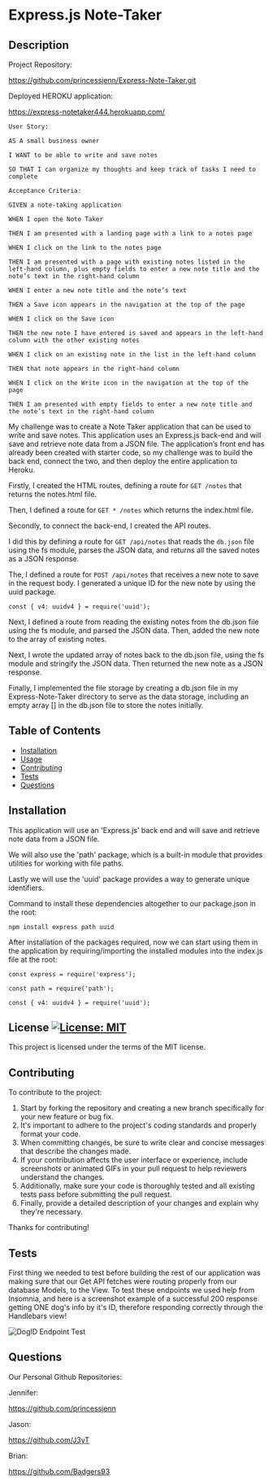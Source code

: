 # Express.js Note-Taker

## Description

Project Repository:

 https://github.com/princessjenn/Express-Note-Taker.git

Deployed HEROKU application:

 https://express-notetaker444.herokuapp.com/


`User Story:`

`AS A small business owner`

`I WANT to be able to write and save notes`

`SO THAT I can organize my thoughts and keep track of tasks I need to complete`


`Acceptance Criteria:`

`GIVEN a note-taking application`

`WHEN I open the Note Taker`

`THEN I am presented with a landing page with a link to a notes page` 

`WHEN I click on the link to the notes page`

`THEN I am presented with a page with existing notes listed in the left-hand column, plus empty fields to enter a new note title and the note’s text in the right-hand column`

`WHEN I enter a new note title and the note’s text`

`THEN a Save icon appears in the navigation at the top of the page`

`WHEN I click on the Save icon `

`THEN the new note I have entered is saved and appears in the left-hand column with the other existing notes`

`WHEN I click on an existing note in the list in the left-hand column`

`THEN that note appears in the right-hand column`

`WHEN I click on the Write icon in the navigation at the top of the page`

`THEN I am presented with empty fields to enter a new note title and the note’s text in the right-hand column `


My challenge was to create a Note Taker application that can be used to write and save notes. This application uses an Express.js back-end and will save and retrieve note data from a JSON file.
The application’s front end has already been created with starter code, so my challenge was to build the back end, connect the two, and then deploy the entire application to Heroku.

Firstly, I created the HTML routes, defining a route for `GET /notes` that returns the notes.html file.

Then, I defined a route for `GET * /notes` which returns the index.html file.

Secondly, to connect the back-end, I created the API routes.

I did this by defining a route for `GET /api/notes` that reads the `db.json` file using the fs module, parses the JSON data, and returns all the saved notes as a JSON response.

The, I defined a route for `POST /api/notes` that receives a new note to save in the request body.
I generated a unique ID for the new note by using the uuid package. 

`const { v4: uuidv4 } = require('uuid');`

Next, I defined a route from reading the existing notes from the db.json file using the fs module, and parsed the JSON data.
Then, added the new note to the array of existing notes.

Next, I wrote the updated array of notes back to the db.json file, using the fs module and stringify the JSON data. Then returned the new note as a JSON response.

Finally, I implemented the file storage by creating a db.json file in my Express-Note-Taker directory to serve as the data storage, including an empty array [] in the db.json file to store the notes initially.

## Table of Contents

- [Installation](#installation)
- [Usage](#usage)
- [Contributing](#contributing)
- [Tests](#tests)
- [Questions](#questions)



## Installation

This application will use an 'Express.js' back end and will save and retrieve note data from a JSON file.

We will also use the 'path' package, which is a built-in module that provides utilities for working with file paths.

Lastly we will use the 'uuid' package provides a way to generate unique identifiers.

Command to install these dependencies altogether to our package.json in the root:

`npm install express path uuid`

After installation of the packages required, now we can start using them in the application by requiring/importing the installed modules into the index.js file at the root:

`const express = require('express');`

`const path = require('path');`

`const { v4: uuidv4 } = require('uuid');`


## License [![License: MIT](https://img.shields.io/badge/License-MIT-yellow.svg)](https://opensource.org/licenses/MIT)

This project is licensed under the terms of the MIT license.


## Contributing

To contribute to the project: 

1. Start by forking the repository and creating a new branch specifically for your new feature or bug fix.
2. It's important to adhere to the project's coding standards and properly format your code.
3. When committing changes, be sure to write clear and concise messages that describe the changes made.
4. If your contribution affects the user interface or experience, include screenshots or animated GIFs in your pull request to help reviewers understand the changes. 
5. Additionally, make sure your code is thoroughly tested and all existing tests pass before submitting the pull request.
6. Finally, provide a detailed description of your changes and explain why they're necessary.

Thanks for contributing! 

## Tests

First thing we needed to test before building the rest of our application was making sure that our Get API fetches were routing properly from our database Models, to the View. To test these endpoints we used help from Insomnia, and here is a screenshot example of a successful 200 response getting ONE dog's info by it's ID, therefore responding correctly through the Handlebars view!

![DogID Endpoint Test](testing_id_endpoint_Project2.png)




## Questions

Our Personal Github Repositories:

Jennifer:

https://github.com/princessjenn

Jason:

https://github.com/J3yT

Brian:

https://github.com/Badgers93